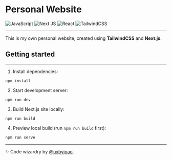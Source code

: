 # Personal Website

![JavaScript](https://img.shields.io/badge/javascript-%23323330.svg?logo=javascript&logoColor=%23F7DF1E&style=for-the-badge) 
![Next JS ](https://img.shields.io/badge/Next-black?logo=next.js&logoColor=white&style=for-the-badge) 
![React](https://img.shields.io/badge/react-%2320232a.svg?logo=react&logoColor=%2361DAFB&style=for-the-badge) 
![TailwindCSS](https://img.shields.io/badge/tailwindcss-%2338B2AC.svg?logo=tailwind-css&logoColor=white&style=for-the-badge) 

---

This is my own personal website, created using **TailwindCSS** and **Next.js**.

## Getting started

---

1. Install dependencies:

```
npm install
```

2. Start development server:

```
npm run dev
```

3. Build Next.js site locally:

```
npm run build
```

4. Preview local build (run `npm run build` first):

```
npm run serve
```

---

✨ Code wizardry by [@uxbyjoao](https://uxbyjoao.com).
